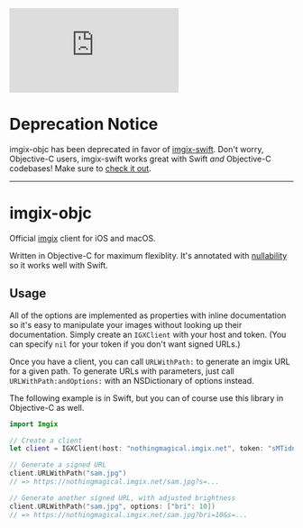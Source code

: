 ![imgix logo](https://assets.imgix.net/imgix-logo-web-2014.pdf?page=2&fm=png&w=120)

# Deprecation Notice

imgix-objc has been deprecated in favor of [imgix-swift](https://github.com/imgix/imgix-swift). Don't worry, Objective-C users, imgix-swift works great with Swift _and_ Objective-C codebases! Make sure to [check it out](https://github.com/imgix/imgix-swift).


---

# imgix-objc

Official [imgix](http://imgix.com) client for iOS and macOS.

Written in Objective-C for maximum flexiblity. It's annotated with [nullability](https://developer.apple.com/swift/blog/?id=25) so it works well with Swift.


## Usage

All of the options are implemented as properties with inline documentation so it's easy to manipulate your images without looking up their documentation. Simply create an `IGXClient` with your host and token. (You can specify `nil` for  your token if you don't want signed URLs.)

Once you have a client, you can call `URLWithPath:` to generate an imgix URL for a given path. To generate URLs with parameters, just call `URLWithPath:andOptions:` with an NSDictionary of options instead.

The following example is in Swift, but you can of course use this library in Objective-C as well.

``` swift
import Imgix

// Create a client
let client = IGXClient(host: "nothingmagical.imgix.net", token: "sMTidnYXXg9NB4qh")

// Generate a signed URL
client.URLWithPath("sam.jpg")
// => https://nothingmagical.imgix.net/sam.jpg?s=...

// Generate another signed URL, with adjusted brightness
client.URLWithPath("sam.jpg", options: ["bri": 10])
// => https://nothingmagical.imgix.net/sam.jpg?bri=10&s=...
```
